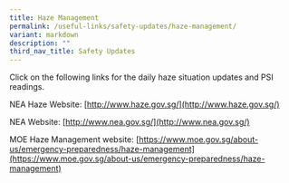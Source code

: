 ```yaml
---
title: Haze Management
permalink: /useful-links/safety-updates/haze-management/
variant: markdown
description: ""
third_nav_title: Safety Updates
---
```

Click on the following links for the daily haze situation updates and PSI readings.

NEA Haze Website: [http://www.haze.gov.sg/](http://www.haze.gov.sg/)

NEA Website: [http://www.nea.gov.sg/](http://www.nea.gov.sg/)

MOE Haze Management website: [https://www.moe.gov.sg/about-us/emergency-preparedness/haze-management](https://www.moe.gov.sg/about-us/emergency-preparedness/haze-management)